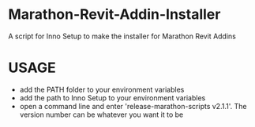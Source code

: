 # Marathon-Revit-Addin-Installer
A script for Inno Setup to make the installer for Marathon Revit Addins

# USAGE

- add the PATH folder to your environment variables
- add the path to Inno Setup to your environment variables
- open a command line and enter 'release-marathon-scripts v2.1.1'. The version number can be whatever you want it to be

